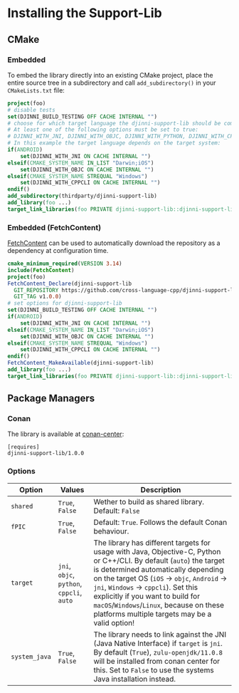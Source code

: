 # Installing the Support-Lib

## CMake

### Embedded

To embed the library directly into an existing CMake project, place the entire source tree in a subdirectory and call
`add_subdirectory()` in your `CMakeLists.txt` file:

```cmake
project(foo)
# disable tests
set(DJINNI_BUILD_TESTING OFF CACHE INTERNAL "")
# choose for which target language the djinni-support-lib should be compiled.
# At least one of the following options must be set to true:
# DJINNI_WITH_JNI, DJINNI_WITH_OBJC, DJINNI_WITH_PYTHON, DJINNI_WITH_CPPCLI
# In this example the target language depends on the target system:
if(ANDROID)
    set(DJINNI_WITH_JNI ON CACHE INTERNAL "")
elseif(CMAKE_SYSTEM_NAME IN_LIST "Darwin;iOS")
    set(DJINNI_WITH_OBJC ON CACHE INTERNAL "")
elseif(CMAKE_SYSTEM_NAME STREQUAL "Windows")
    set(DJINNI_WITH_CPPCLI ON CACHE INTERNAL "")
endif()
add_subdirectory(thirdparty/djinni-support-lib)
add_library(foo ...)
target_link_libraries(foo PRIVATE djinni-support-lib::djinni-support-lib)
```

### Embedded (FetchContent)

[FetchContent](https://cmake.org/cmake/help/v3.14/module/FetchContent.html) can be used to automatically download the repository as a dependency at configuration time.

```cmake
cmake_minimum_required(VERSION 3.14)
include(FetchContent)
project(foo)
FetchContent_Declare(djinni-support-lib
  GIT_REPOSITORY https://github.com/cross-language-cpp/djinni-support-lib.git
  GIT_TAG v1.0.0)
# set options for djinni-support-lib
set(DJINNI_BUILD_TESTING OFF CACHE INTERNAL "")
if(ANDROID)
    set(DJINNI_WITH_JNI ON CACHE INTERNAL "")
elseif(CMAKE_SYSTEM_NAME IN_LIST "Darwin;iOS")
    set(DJINNI_WITH_OBJC ON CACHE INTERNAL "")
elseif(CMAKE_SYSTEM_NAME STREQUAL "Windows")
    set(DJINNI_WITH_CPPCLI ON CACHE INTERNAL "")
endif()
FetchContent_MakeAvailable(djinni-support-lib)
add_library(foo ...)
target_link_libraries(foo PRIVATE djinni-support-lib::djinni-support-lib)
```

## Package Managers

### Conan

The library is available at [conan-center](https://conan.io/center/djinni-support-lib):

```text
[requires]
djinni-support-lib/1.0.0
```

### Options

| Option | Values | Description |
| ------ | ------ | ----------- |
| `shared` | `True`, `False` | Wether to build as shared library. Default: `False` |
| `fPIC` | `True`, `False` | Default: `True`. Follows the default Conan behaviour. |
| `target` | `jni`, `objc`, `python`, `cppcli`, `auto` | The library has different targets for usage with Java, Objective-C, Python or C++/CLI. By default (`auto`) the target is determined automatically depending on the target OS (`iOS` → `objc`, `Android` → `jni`, `Windows` → `cppcli`). Set this explicitly if you want to build for `macOS`/`Windows`/`Linux`, because on these platforms multiple targets may be a valid option! |
| `system_java` | `True`, `False` | The library needs to link against the JNI (Java Native Interface) if `target` is `jni`. By default (`True`), `zulu-openjdk/11.0.8` will be installed from conan center for this. Set to `False` to use the systems Java installation instead.  |
